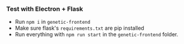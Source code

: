 ### Test with Electron + Flask

- Run `npm i` in `genetic-frontend` 
- Make sure flask's `requirements.txt` are pip installed
- Run everything with `npm run start` in the `genetic-frontend` folder.
